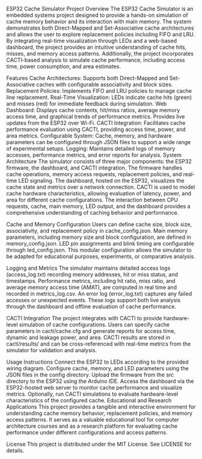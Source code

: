 ESP32 Cache Simulator
Project Overview
The ESP32 Cache Simulator is an embedded systems project designed to provide a hands-on simulation of cache memory behavior and its interaction with main memory. The system demonstrates both Direct-Mapped and Set-Associative cache architectures and allows the user to explore replacement policies including FIFO and LRU. By integrating real-time visualization through LEDs and a web-based dashboard, the project provides an intuitive understanding of cache hits, misses, and memory access patterns. Additionally, the project incorporates CACTI-based analysis to simulate cache performance, including access time, power consumption, and area estimates.

Features
Cache Architectures: Supports both Direct-Mapped and Set-Associative caches with configurable associativity and block sizes.
Replacement Policies: Implements FIFO and LRU policies to manage cache line replacement.
Real-Time Visualization: LEDs indicate cache hits (green) and misses (red) for immediate feedback during simulation.
Web Dashboard: Displays cache contents, hit/miss ratios, average memory access time, and graphical trends of performance metrics. Provides live updates from the ESP32 over Wi-Fi.
CACTI Integration: Facilitates cache performance evaluation using CACTI, providing access time, power, and area metrics.
Configurable System: Cache, memory, and hardware parameters can be configured through JSON files to support a wide range of experimental setups.
Logging: Maintains detailed logs of memory accesses, performance metrics, and error reports for analysis.
System Architecture
The simulator consists of three major components: the ESP32 firmware, the dashboard, and CACTI integration. The firmware handles cache operations, memory access requests, replacement policies, and real-time LED signaling. The dashboard, hosted on the ESP32, visualizes the cache state and metrics over a network connection. CACTI is used to model cache hardware characteristics, allowing evaluation of latency, power, and area for different cache configurations. The interaction between CPU requests, cache, main memory, LED output, and the dashboard provides a comprehensive understanding of caching behavior and performance.

Cache and Memory Configuration
Users can define cache size, block size, associativity, and replacement policy in cache_config.json. Main memory parameters, including memory size and block configuration, are defined in memory_config.json. LED pin assignments and blink timing are configurable through led_config.json. This modular configuration allows the simulator to be adapted for educational purposes, experiments, or comparative analysis.

Logging and Metrics
The simulator maintains detailed access logs (access_log.txt) recording memory addresses, hit or miss status, and timestamps. Performance metrics, including hit ratio, miss ratio, and average memory access time (AMAT), are computed in real time and recorded in metrics_log.csv. An error log (error_log.txt) captures any failed accesses or unexpected events. These logs support both live analysis through the dashboard and offline evaluation of cache performance.

CACTI Integration
The project integrates with CACTI to provide hardware-level simulation of cache configurations. Users can specify cache parameters in cacti/cache.cfg and generate reports for access time, dynamic and leakage power, and area. CACTI results are stored in cacti/results/ and can be cross-referenced with real-time metrics from the simulator for validation and analysis.

Usage Instructions
Connect the ESP32 to LEDs according to the provided wiring diagram.
Configure cache, memory, and LED parameters using the JSON files in the config directory.
Upload the firmware from the src directory to the ESP32 using the Arduino IDE.
Access the dashboard via the ESP32-hosted web server to monitor cache performance and visualize metrics.
Optionally, run CACTI simulations to evaluate hardware-level characteristics of the configured cache.
Educational and Research Applications
This project provides a tangible and interactive environment for understanding cache memory behavior, replacement policies, and memory access patterns. It serves as a valuable educational tool for computer architecture courses and as a research platform for evaluating cache performance under different configurations and access patterns.

License
This project is distributed under the MIT License. See LICENSE for details.
